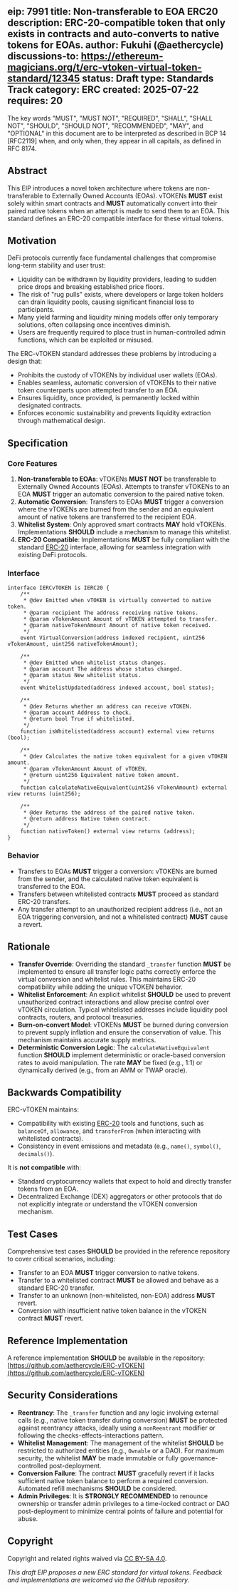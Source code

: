 eip: 7991
title: Non-transferable to EOA ERC20
description: ERC-20-compatible token that only exists in contracts and auto-converts to native tokens for EOAs.
author: Fukuhi (@aethercycle)
discussions-to: https://ethereum-magicians.org/t/erc-vtoken-virtual-token-standard/12345
status: Draft
type: Standards Track
category: ERC
created: 2025-07-22
requires: 20
---

The key words "MUST", "MUST NOT", "REQUIRED", "SHALL", "SHALL NOT", "SHOULD", "SHOULD NOT", "RECOMMENDED", "MAY", and "OPTIONAL" in this document are to be interpreted as described in BCP 14 [RFC2119] when, and only when, they appear in all capitals, as defined in RFC 8174.

## Abstract

This EIP introduces a novel token architecture where tokens are non-transferable to Externally Owned Accounts (EOAs). vTOKENs **MUST** exist solely within smart contracts and **MUST** automatically convert into their paired native tokens when an attempt is made to send them to an EOA. This standard defines an ERC-20 compatible interface for these virtual tokens.

## Motivation

DeFi protocols currently face fundamental challenges that compromise long-term stability and user trust:

* Liquidity can be withdrawn by liquidity providers, leading to sudden price drops and breaking established price floors.
* The risk of "rug pulls" exists, where developers or large token holders can drain liquidity pools, causing significant financial loss to participants.
* Many yield farming and liquidity mining models offer only temporary solutions, often collapsing once incentives diminish.
* Users are frequently required to place trust in human-controlled admin functions, which can be exploited or misused.

The ERC-vTOKEN standard addresses these problems by introducing a design that:

* Prohibits the custody of vTOKENs by individual user wallets (EOAs).
* Enables seamless, automatic conversion of vTOKENs to their native token counterparts upon attempted transfer to an EOA.
* Ensures liquidity, once provided, is permanently locked within designated contracts.
* Enforces economic sustainability and prevents liquidity extraction through mathematical design.

## Specification

### Core Features

1.  **Non-transferable to EOAs**: vTOKENs **MUST NOT** be transferable to Externally Owned Accounts (EOAs). Attempts to transfer vTOKENs to an EOA **MUST** trigger an automatic conversion to the paired native token.
2.  **Automatic Conversion**: Transfers to EOAs **MUST** trigger a conversion where the vTOKENs are burned from the sender and an equivalent amount of native tokens are transferred to the recipient EOA.
3.  **Whitelist System**: Only approved smart contracts **MAY** hold vTOKENs. Implementations **SHOULD** include a mechanism to manage this whitelist.
4.  **ERC-20 Compatible**: Implementations **MUST** be fully compliant with the standard [ERC-20](https://www.google.com/search?q=./eip-20.md) interface, allowing for seamless integration with existing DeFi protocols.

### Interface

```solidity
interface IERCvTOKEN is IERC20 {
    /**
     * @dev Emitted when vTOKEN is virtually converted to native token.
     * @param recipient The address receiving native tokens.
     * @param vTokenAmount Amount of vTOKEN attempted to transfer.
     * @param nativeTokenAmount Amount of native token received.
     */
    event VirtualConversion(address indexed recipient, uint256 vTokenAmount, uint256 nativeTokenAmount);

    /**
     * @dev Emitted when whitelist status changes.
     * @param account The address whose status changed.
     * @param status New whitelist status.
     */
    event WhitelistUpdated(address indexed account, bool status);

    /**
     * @dev Returns whether an address can receive vTOKEN.
     * @param account Address to check.
     * @return bool True if whitelisted.
     */
    function isWhitelisted(address account) external view returns (bool);

    /**
     * @dev Calculates the native token equivalent for a given vTOKEN amount.
     * @param vTokenAmount Amount of vTOKEN.
     * @return uint256 Equivalent native token amount.
     */
    function calculateNativeEquivalent(uint256 vTokenAmount) external view returns (uint256);

    /**
     * @dev Returns the address of the paired native token.
     * @return address Native token contract.
     */
    function nativeToken() external view returns (address);
}
```

### Behavior

* Transfers to EOAs **MUST** trigger a conversion: vTOKENs are burned from the sender, and the calculated native token equivalent is transferred to the EOA.
* Transfers between whitelisted contracts **MUST** proceed as standard ERC-20 transfers.
* Any transfer attempt to an unauthorized recipient address (i.e., not an EOA triggering conversion, and not a whitelisted contract) **MUST** cause a revert.

## Rationale

* **Transfer Override**: Overriding the standard `_transfer` function **MUST** be implemented to ensure all transfer logic paths correctly enforce the virtual conversion and whitelist rules. This maintains ERC-20 compatibility while adding the unique vTOKEN behavior.
* **Whitelist Enforcement**: An explicit whitelist **SHOULD** be used to prevent unauthorized contract interactions and allow precise control over vTOKEN circulation. Typical whitelisted addresses include liquidity pool contracts, routers, and protocol treasuries.
* **Burn-on-convert Model**: vTOKENs **MUST** be burned during conversion to prevent supply inflation and ensure the conservation of value. This mechanism maintains accurate supply metrics.
* **Deterministic Conversion Logic**: The `calculateNativeEquivalent` function **SHOULD** implement deterministic or oracle-based conversion rates to avoid manipulation. The rate **MAY** be fixed (e.g., 1:1) or dynamically derived (e.g., from an AMM or TWAP oracle).

## Backwards Compatibility

ERC-vTOKEN maintains:

* Compatibility with existing [ERC-20](https://www.google.com/search?q=./eip-20.md) tools and functions, such as `balanceOf`, `allowance`, and `transferFrom` (when interacting with whitelisted contracts).
* Consistency in event emissions and metadata (e.g., `name()`, `symbol()`, `decimals()`).

It is **not compatible** with:

* Standard cryptocurrency wallets that expect to hold and directly transfer tokens from an EOA.
* Decentralized Exchange (DEX) aggregators or other protocols that do not explicitly integrate or understand the vTOKEN conversion mechanism.

## Test Cases

Comprehensive test cases **SHOULD** be provided in the reference repository to cover critical scenarios, including:

* Transfer to an EOA **MUST** trigger conversion to native tokens.
* Transfer to a whitelisted contract **MUST** be allowed and behave as a standard ERC-20 transfer.
* Transfer to an unknown (non-whitelisted, non-EOA) address **MUST** revert.
* Conversion with insufficient native token balance in the vTOKEN contract **MUST** revert.

## Reference Implementation

A reference implementation **SHOULD** be available in the repository: [https://github.com/aethercycle/ERC-vTOKEN](https://github.com/aethercycle/ERC-vTOKEN)

## Security Considerations

* **Reentrancy**: The `_transfer` function and any logic involving external calls (e.g., native token transfer during conversion) **MUST** be protected against reentrancy attacks, ideally using a `nonReentrant` modifier or following the checks-effects-interactions pattern.
* **Whitelist Management**: The management of the whitelist **SHOULD** be restricted to authorized entities (e.g., `Ownable` or a DAO). For maximum security, the whitelist **MAY** be made immutable or fully governance-controlled post-deployment.
* **Conversion Failure**: The contract **MUST** gracefully revert if it lacks sufficient native token balance to perform a required conversion. Automated refill mechanisms **SHOULD** be considered.
* **Admin Privileges**: It is **STRONGLY RECOMMENDED** to renounce ownership or transfer admin privileges to a time-locked contract or DAO post-deployment to minimize central points of failure and potential for abuse.

## Copyright

Copyright and related rights waived via [CC BY-SA 4.0](https://www.google.com/search?q=../LICENSE-CC-BY-SA-4.0.md).

*This draft EIP proposes a new ERC standard for virtual tokens. Feedback and implementations are welcomed via the GitHub repository.*
